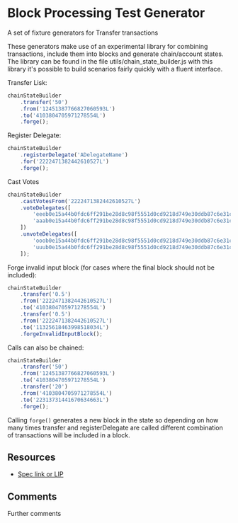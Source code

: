 # Block Processing Test Generator

A set of fixture generators for Transfer transactions

These generators make use of an experimental library for combining transactions, include them into blocks and generate chain/account states.
The library can be found in the file utils/chain_state_builder.js with this library it's possible to build scenarios fairly quickly with a fluent interface.

Transfer Lisk:

```javascript
chainStateBuilder
	.transfer('50')
	.from('12451387766827060593L')
	.to('4103804705971278554L')
	.forge();
```

Register Delegate:

```javascript
chainStateBuilder
	.registerDelegate('ADelegateName')
	.for('2222471382442610527L')
	.forge();
```

Cast Votes

```javascript
chainStateBuilder
	.castVotesFrom('2222471382442610527L')
	.voteDelegates([
		'eeeb0e15a44b0fdc6ff291be28d8c98f5551d0cd9218d749e30ddb87c6e31ca9',
		'aaab0e15a44b0fdc6ff291be28d8c98f5551d0cd9218d749e30ddb87c6e31ca9',
	])
	.unvoteDelegates([
		'ooob0e15a44b0fdc6ff291be28d8c98f5551d0cd9218d749e30ddb87c6e31ca9'
		'uuub0e15a44b0fdc6ff291be28d8c98f5551d0cd9218d749e30ddb87c6e31ca9',
	]);
```

Forge invalid input block (for cases where the final block should not be included):

```javascript
chainStateBuilder
	.transfer('0.5')
	.from('2222471382442610527L')
	.to('4103804705971278554L')
	.transfer('0.5')
	.from('2222471382442610527L')
	.to('11325618463998518034L')
	.forgeInvalidInputBlock();
```

Calls can also be chained:

```javascript
chainStateBuilder
	.transfer('50')
	.from('12451387766827060593L')
	.to('4103804705971278554L')
	.transfer('20')
	.from('4103804705971278554L')
	.to('22313731441670634663L')
	.forge();
```

Calling `forge()` generates a new block in the state so depending on how many times transfer and registerDelegate are called different combination of transactions will be included in a block.

## Resources

- [Spec link or LIP]()

## Comments

Further comments
